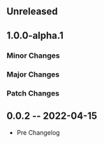 ## Unreleased

## 1.0.0-alpha.1

### Minor Changes

### Major Changes

### Patch Changes

## 0.0.2 -- 2022-04-15

- Pre Changelog